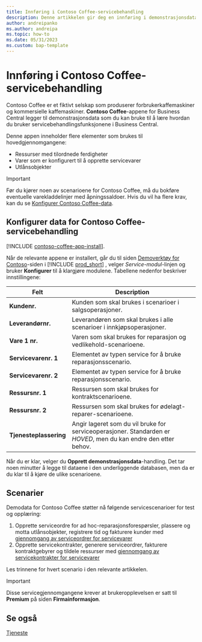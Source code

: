 ```yaml
---
title: Innføring i Contoso Coffee-servicebehandling
description: Denne artikkelen gir deg en innføring i demonstrasjonsdataene for Consoso Coffee for servicebehandling.
author: andreipanko
ms.author: andreipa
ms.topic: how-to
ms.date: 05/31/2023
ms.custom: bap-template
---
```


# Innføring i Contoso Coffee-servicebehandling

Contoso Coffee er et fiktivt selskap som produserer forbrukerkaffemaskiner og kommersielle kaffemaskiner. **Contoso Coffee**-appene for Business Central legger til demonstrasjonsdata som du kan bruke til å lære hvordan du bruker servicebehandlingsfunksjonene i Business Central.

Denne appen inneholder flere elementer som brukes til hovedgjennomgangene:

- Ressurser med tilordnede ferdigheter
- Varer som er konfigurert til å opprette servicevarer
- Utlånsobjekter

> [!IMPORTANT]
> Før du kjører noen av scenarioene for Contoso Coffee, må du bokføre eventuelle varekladdelinjer med åpningssaldoer. Hvis du vil ha flere krav, kan du se [Konfigurer Contoso Coffee-data](#set-up-contoso-coffee-service-management-data).
>
> 
## Konfigurer data for Contoso Coffee-servicebehandling

[!INCLUDE [contoso-coffee-app-install](../contoso-coffee-app-install.md)].

Når de relevante appene er installert, går du til siden [Demoverktøy for Contoso](https://businesscentral.dynamics.com/?page=5194)-siden i [!INCLUDE [prod_short](../../includes/prod_short.md)] , velger *Service-modul*-linjen og bruker **Konfigurer** til å klargjøre modulene. Tabellene nedenfor beskriver innstillingene:  

|Felt  |Description  |
|---------|---------|
|**Kundenr.**  |Kunden som skal brukes i scenarioer i salgsoperasjoner.|
|**Leverandørnr.**  |Leverandøren som skal brukes i alle scenarioer i innkjøpsoperasjoner.|
|**Vare 1 nr.**  |Varen som skal brukes for reparasjon og vedlikehold-scenarioene.|
|**Servicevarenr. 1**  |Elementet av typen service for å bruke reparasjonsscenario.|
|**Servicevarenr. 2**  |Elementet av typen service for å bruke reparasjonsscenario.|
|**Ressursnr. 1**  |Ressursen som skal brukes for kontraktscenarioene.|
|**Ressursnr. 2**  |Ressursen som skal brukes for ødelagt-reparer-scenarioene.|
|**Tjenesteplassering** |Angir lageret som du vil bruke for serviceoperasjoner. Standarden er *HOVED*, men du kan endre den etter behov.|


Når du er klar, velger du **Opprett demonstrasjonsdata**-handling. Det tar noen minutter å legge til dataene i den underliggende databasen, men da er du klar til å kjøre de ulike scenarioene.  

## Scenarier

Demodata for Contoso Coffee støtter nå følgende servicescenarioer for test og opplæring:

1. Opprette serviceordre for ad hoc-reparasjonsforespørsler, plassere og motta utlånsobjekter, registrere tid og fakturere kunder med [gjennomgang av serviceordrer for servicevarer](service-basic-flow-order.md)
2. Opprette servicekontrakter, generere serviceordrer, fakturere kontraktgebyrer og tildele ressurser med [gjennomgang av servicekontrakter for servicevarer](service-contract-flow.md)

Les trinnene for hvert scenario i den relevante artikkelen.  

> [!IMPORTANT]
> Disse servicegjennomgangene krever at brukeropplevelsen er satt til **Premium** på siden **Firmainformasjon**.


## Se også

[Tjeneste](../../service-service.md)
